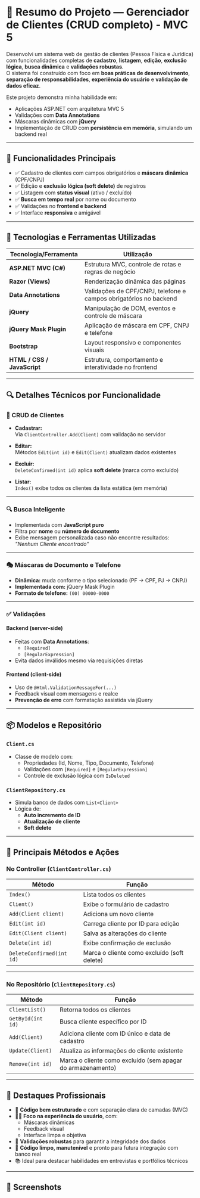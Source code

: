 # 🧩 Resumo do Projeto — Gerenciador de Clientes (CRUD completo) - MVC 5

Desenvolvi um sistema web de gestão de clientes (Pessoa Física e Jurídica) com funcionalidades completas de **cadastro**, **listagem**, **edição**, **exclusão lógica**, **busca dinâmica** e **validações robustas**.  
O sistema foi construído com foco em **boas práticas de desenvolvimento**, **separação de responsabilidades**, **experiência do usuário** e **validação de dados eficaz**.

Este projeto demonstra minha habilidade em:

- Aplicações ASP.NET com arquitetura MVC 5
- Validações com **Data Annotations**
- Máscaras dinâmicas com **jQuery**
- Implementação de CRUD com **persistência em memória**, simulando um backend real

---

## 🚀 Funcionalidades Principais

- ✅ Cadastro de clientes com campos obrigatórios e **máscara dinâmica** (CPF/CNPJ)
- ✅ Edição e **exclusão lógica (soft delete)** de registros
- ✅ Listagem com **status visual** (ativo / excluído)
- ✅ **Busca em tempo real** por nome ou documento
- ✅ Validações no **frontend e backend**
- ✅ Interface **responsiva** e amigável

---

## 🧪 Tecnologias e Ferramentas Utilizadas

| Tecnologia/Ferramenta       | Utilização                                                                 |
|-----------------------------|---------------------------------------------------------------------------|
| **ASP.NET MVC (C#)**        | Estrutura MVC, controle de rotas e regras de negócio                      |
| **Razor (Views)**           | Renderização dinâmica das páginas                                         |
| **Data Annotations**        | Validações de CPF/CNPJ, telefone e campos obrigatórios no backend         |
| **jQuery**                  | Manipulação de DOM, eventos e controle de máscara                         |
| **jQuery Mask Plugin**      | Aplicação de máscara em CPF, CNPJ e telefone                              |
| **Bootstrap**               | Layout responsivo e componentes visuais                                   |
| **HTML / CSS / JavaScript** | Estrutura, comportamento e interatividade no frontend                     |

---

## 🔍 Detalhes Técnicos por Funcionalidade

### 🔄 CRUD de Clientes

- **Cadastrar:**  
  Via `ClientController.Add(Client)` com validação no servidor

- **Editar:**  
  Métodos `Edit(int id)` e `Edit(Client)` atualizam dados existentes

- **Excluir:**  
  `DeleteConfirmed(int id)` aplica **soft delete** (marca como excluído)

- **Listar:**  
  `Index()` exibe todos os clientes da lista estática (em memória)

---

### 🔍 Busca Inteligente

- Implementada com **JavaScript puro**
- Filtra por **nome** ou **número de documento**
- Exibe mensagem personalizada caso não encontre resultados:  
  _"Nenhum Cliente encontrado"_

---

### 🎭 Máscaras de Documento e Telefone

- **Dinâmica:** muda conforme o tipo selecionado (PF → CPF, PJ → CNPJ)
- **Implementada com:** jQuery Mask Plugin
- **Formato de telefone:** `(00) 00000-0000`

---

### ✅ Validações

#### Backend (server-side)

- Feitas com **Data Annotations**:
  - `[Required]`
  - `[RegularExpression]`
- Evita dados inválidos mesmo via requisições diretas

#### Frontend (client-side)

- Uso de `@Html.ValidationMessageFor(...)`
- Feedback visual com mensagens e realce
- **Prevenção de erro** com formatação assistida via jQuery

---

## 📦 Modelos e Repositório

### `Client.cs`
- Classe de modelo com:
  - Propriedades (Id, Nome, Tipo, Documento, Telefone)
  - Validações com `[Required]` e `[RegularExpression]`
  - Controle de exclusão lógica com `IsDeleted`

### `ClientRepository.cs`
- Simula banco de dados com `List<Client>`
- Lógica de:
  - **Auto incremento de ID**
  - **Atualização de cliente**
  - **Soft delete**

---

## 🧠 Principais Métodos e Ações

### No Controller (`ClientController.cs`)

| Método                      | Função                                        |
|----------------------------|-----------------------------------------------|
| `Index()`                  | Lista todos os clientes                       |
| `Client()`                 | Exibe o formulário de cadastro                |
| `Add(Client client)`       | Adiciona um novo cliente                      |
| `Edit(int id)`             | Carrega cliente por ID para edição            |
| `Edit(Client client)`      | Salva as alterações do cliente                |
| `Delete(int id)`           | Exibe confirmação de exclusão                 |
| `DeleteConfirmed(int id)`  | Marca o cliente como excluído (soft delete)   |

---

### No Repositório (`ClientRepository.cs`)

| Método              | Função                                                        |
|---------------------|---------------------------------------------------------------|
| `ClientList()`      | Retorna todos os clientes                                     |
| `GetById(int id)`   | Busca cliente específico por ID                               |
| `Add(Client)`       | Adiciona cliente com ID único e data de cadastro              |
| `Update(Client)`    | Atualiza as informações do cliente existente                  |
| `Remove(int id)`    | Marca o cliente como excluído (sem apagar do armazenamento)   |

---

## 🌟 Destaques Profissionais

- 🧱 **Código bem estruturado** e com separação clara de camadas (MVC)
- 🧑‍💻 **Foco na experiência do usuário**, com:
  - Máscaras dinâmicas
  - Feedback visual
  - Interface limpa e objetiva
- 🔐 **Validações robustas** para garantir a integridade dos dados
- 🧹 **Código limpo, manutenível** e pronto para futura integração com banco real
- 📚 Ideal para destacar habilidades em entrevistas e portfólios técnicos

---

## 📸 Screenshots


